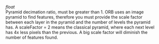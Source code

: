  _float_  
Pyramid decimation ratio, must be greater than 1. ORB uses an image pyramid to find features, therefore you must provide the scale factor between each layer in the pyramid and the number of levels the pyramid has. A scaleFactor = 2 means the classical pyramid, where each next level has 4x less pixels than the previous. A big scale factor will diminish the number of features found.